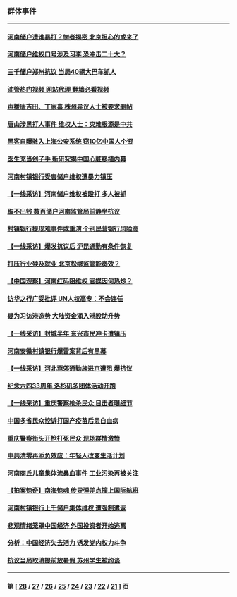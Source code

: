 ### 群体事件
---
#### [河南储户遭谁暴打？学者揭密 北京担心的或来了](../../pages/ncid279/n13779407.md?07141645) 
#### [河南储户维权口号涉及习李 恐冲击二十大？](../../pages/ncid279/n13778148.md?07141645) 
#### [三千储户郑州抗议 当局40辆大巴车抓人](../../pages/ncid279/n13777593.md?07141645) 
#### [油管热门视频 网站代理 翻墙必看视频](http://209.222.30.114:81/youtube.html?07141645)
#### [声援唐吉田、丁家喜 株州异议人士被要求删帖](../../pages/ncid279/n13775534.md?07141645) 
#### [唐山涉黑打人事件 维权人士：灾难根源是中共](../../pages/ncid279/n13773534.md?07141645) 
#### [黑客自曝骇入上海公安系统 窃10亿中国人个资](../../pages/ncid279/n13773395.md?07141645) 
#### [医生充当刽子手 新研究揭中国心脏移植内幕](../../pages/ncid279/n13772291.md?07141645) 
#### [河南村镇银行受害储户维权遭暴力镇压](../../pages/ncid279/n13770841.md?07141645) 
#### [【一线采访】河南储户维权被殴打 多人被抓](../../pages/ncid279/n13768629.md?07141645) 
#### [取不出钱 数百储户河南监管局前静坐抗议](../../pages/ncid279/n13767198.md?07141645) 
#### [村镇银行提现难事件或重演 个别民营银行风险高](../../pages/ncid279/n13764495.md?07141645) 
#### [【一线采访】爆发抗议后 沪昆通勤有条件恢复](../../pages/ncid279/n13763504.md?07141645) 
#### [打压行业殃及就业 北京松绑监管能奏效？](../../pages/ncid279/n13761130.md?07141645) 
#### [【中国观察】河南红码阻维权 官媒因何热炒？](../../pages/ncid279/n13760146.md?07141645) 
#### [访华之行广受批评 UN人权高专：不会连任](../../pages/ncid279/n13758655.md?07141645) 
#### [疑为习访港造势 大陆资金涌入港股助升势](../../pages/ncid279/n13756127.md?07141645) 
#### [【一线采访】封城半年 东兴市民冲卡遭镇压](../../pages/ncid279/n13754277.md?07141645) 
#### [河南安徽村镇银行爆雷案背后有黑幕](../../pages/ncid279/n13754230.md?07141645) 
#### [【一线采访】河北燕郊通勤族进京遭阻 爆抗议](../../pages/ncid279/n13749999.md?07141645) 
#### [纪念六四33周年 洛杉矶多团体活动开跑](../../pages/ncid279/n13749760.md?07141645) 
#### [【一线采访】重庆警察枪杀民众 目击者曝细节](../../pages/ncid279/n13749360.md?07141645) 
#### [中国多省民众控诉打国产疫苗后患白血病](../../pages/ncid279/n13748740.md?07141645) 
#### [重庆警察街头开枪打死民众 现场群情激愤](../../pages/ncid279/n13749070.md?07141645) 
#### [中共清零再添负效应：年轻人改变生活计划](../../pages/ncid279/n13748102.md?07141645) 
#### [河南商丘儿童集体流鼻血事件 工业污染再被关注](../../pages/ncid279/n13747065.md?07141645) 
#### [【拍案惊奇】南海惊魂 传导弹差点撞上国际航班](../../pages/ncid279/n13746784.md?07141645) 
#### [河南村镇银行上千储户集体维权 遭强制遣返](../../pages/ncid279/n13743906.md?07141645) 
#### [悲观情绪笼罩中国经济 外国投资者开始逃离](../../pages/ncid279/n13743825.md?07141645) 
#### [分析：中国经济失去活力 诱发党内权力斗争](../../pages/ncid279/n13740219.md?07141645) 
#### [抗议当局取消提前放暑假 苏州学生被约谈](../../pages/ncid279/n13738981.md?07141645) 

---
#### 第 [ [28](./28.md?07141645) / [27](./27.md?07141645) / [26](./26.md?07141645) / [25](./25.md?07141645) / [24](./24.md?07141645) / [23](./23.md?07141645) / [22](./22.md?07141645) / [21](./21.md?07141645) ] 页
